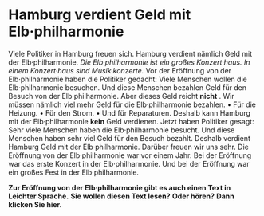 # Hamburg verdient Geld mit Elb·philharmonie

Viele Politiker in Hamburg freuen sich. Hamburg verdient nämlich Geld mit der Elb·philharmonie. 
*Die Elb·philharmonie ist ein großes Konzert·haus.* 
*In einem Konzert·haus sind Musik·konzerte.* 
Vor der Eröffnung von der Elb·philharmonie haben die Politiker gedacht: Viele Menschen wollen die Elb·philharmonie besuchen. Und diese Menschen bezahlen Geld für den Besuch von der Elb·philharmonie. Aber dieses Geld reicht **nicht** . Wir müssen nämlich viel mehr Geld für die Elb·philharmonie bezahlen. • Für die Heizung. • Für den Strom. • Und für Reparaturen. Deshalb kann Hamburg mit der Elb·philharmonie **kein** Geld verdienen. 
Jetzt haben Politiker gesagt: Sehr viele Menschen haben die Elb·philharmonie besucht. Und diese Menschen haben sehr viel Geld für den Besuch bezahlt. Deshalb verdient Hamburg Geld mit der Elb·philharmonie. Darüber freuen wir uns sehr. 
Die Eröffnung von der Elb·philharmonie war vor einem Jahr. Bei der Eröffnung war das erste Konzert in der Elb·philharmonie. Und bei der Eröffnung war ein großes Fest in der Elb·philharmonie. 

**Zur Eröffnung von der Elb·philharmonie gibt es auch einen Text in Leichter Sprache.** 
**Sie wollen diesen Text lesen?** **Oder hören?**  **Dann klicken Sie hier.**  
